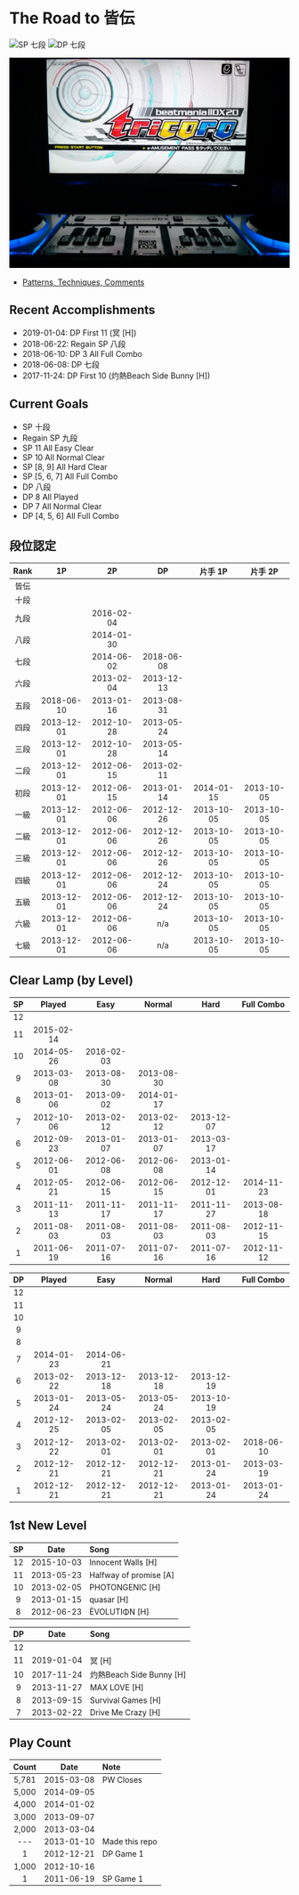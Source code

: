 # The Road to 皆伝

![SP 七段](https://img.shields.io/badge/SP-八段-brightgreen.svg) ![DP 七段](https://img.shields.io/badge/DP-七段-brightgreen.svg)

![IIDX Lincle + Real Edition Double](./tricoro.jpg)

- [Patterns, Techniques, Comments](./comments.md)

## Recent Accomplishments

- 2019-01-04: DP First 11 (冥 [H])
- 2018-06-22: Regain SP 八段
- 2018-06-10: DP 3 All Full Combo
- 2018-06-08: DP 七段
- 2017-11-24: DP First 10 (灼熱Beach Side Bunny [H])

## Current Goals

- SP 十段
- Regain SP 九段
- SP 11 All Easy Clear
- SP 10 All Normal Clear
- SP [8, 9] All Hard Clear
- SP [5, 6, 7] All Full Combo
- DP 八段
- DP 8 All Played
- DP 7 All Normal Clear
- DP [4, 5, 6] All Full Combo

## 段位認定

Rank | 1P | 2P | DP | 片手 1P | 片手 2P
:---:|:--:|:--:|:--:|:-------:|:-------:
皆伝 |
十段 |
九段 || 2016-02-04 |
八段 || 2014-01-30 |
七段 || 2014-06-02 | 2018-06-08 |
六段 || 2013-02-04 | 2013-12-13 |
五段 | 2018-06-10 | 2013-01-16 | 2013-08-31 |
四段 | 2013-12-01 | 2012-10-28 | 2013-05-24 |
三段 | 2013-12-01 | 2012-10-28 | 2013-05-14 |
二段 | 2013-12-01 | 2012-06-15 | 2013-02-11 |
初段 | 2013-12-01 | 2012-06-15 | 2013-01-14 | 2014-01-15 | 2013-10-05
一級 | 2013-12-01 | 2012-06-06 | 2012-12-26 | 2013-10-05 | 2013-10-05
二級 | 2013-12-01 | 2012-06-06 | 2012-12-26 | 2013-10-05 | 2013-10-05
三級 | 2013-12-01 | 2012-06-06 | 2012-12-26 | 2013-10-05 | 2013-10-05
四級 | 2013-12-01 | 2012-06-06 | 2012-12-24 | 2013-10-05 | 2013-10-05
五級 | 2013-12-01 | 2012-06-06 | 2012-12-24 | 2013-10-05 | 2013-10-05
六級 | 2013-12-01 | 2012-06-06 | n/a | 2013-10-05 | 2013-10-05
七級 | 2013-12-01 | 2012-06-06 | n/a | 2013-10-05 | 2013-10-05

## Clear Lamp (by Level)

SP | Played | Easy | Normal | Hard | Full Combo
:-:|:------:|:----:|:------:|:----:|:---------:
12 |
11 | 2015-02-14 |
10 | 2014-05-26 | 2016-02-03 |
9  | 2013-03-08 | 2013-08-30 | 2013-08-30 |
8  | 2013-01-06 | 2013-09-02 | 2014-01-17 |
7  | 2012-10-06 | 2013-02-12 | 2013-02-12 | 2013-12-07 |
6  | 2012-09-23 | 2013-01-07 | 2013-01-07 | 2013-03-17 |
5  | 2012-06-01 | 2012-06-08 | 2012-06-08 | 2013-01-14 |
4  | 2012-05-21 | 2012-06-15 | 2012-06-15 | 2012-12-01 | 2014-11-23
3  | 2011-11-13 | 2011-11-17 | 2011-11-17 | 2011-11-27 | 2013-08-18
2  | 2011-08-03 | 2011-08-03 | 2011-08-03 | 2011-08-03 | 2012-11-15
1  | 2011-06-19 | 2011-07-16 | 2011-07-16 | 2011-07-16 | 2012-11-12

DP | Played | Easy | Normal | Hard | Full Combo
:-:|:------:|:----:|:------:|:----:|:---------:
12 |
11 |
10 |
9  |
8  |
7  | 2014-01-23 | 2014-06-21 |
6  | 2013-02-22 | 2013-12-18 | 2013-12-18 | 2013-12-19 |
5  | 2013-01-24 | 2013-05-24 | 2013-05-24 | 2013-10-19 |
4  | 2012-12-25 | 2013-02-05 | 2013-02-05 | 2013-02-05 |
3  | 2012-12-22 | 2013-02-01 | 2013-02-01 | 2013-02-01 | 2018-06-10
2  | 2012-12-21 | 2012-12-21 | 2012-12-21 | 2013-01-24 | 2013-03-19
1  | 2012-12-21 | 2012-12-21 | 2012-12-21 | 2013-01-24 | 2013-01-24

## 1st New Level

SP | Date | Song
:-:|:----:|:----
12 | 2015-10-03 | Innocent Walls [H]
11 | 2013-05-23 | Halfway of promise [A]
10 | 2013-02-05 | PHOTONGENIC [H]
9  | 2013-01-15 | quasar [H]
8  | 2012-06-23 | ЁVOLUTIΦN [H]

DP | Date | Song
:-:|:----:|:----
12 |
11 | 2019-01-04 | 冥 [H]
10 | 2017-11-24 | 灼熱Beach Side Bunny [H]
9  | 2013-11-27 | MAX LOVE [H]
8  | 2013-09-15 | Survival Games [H]
7  | 2013-02-22 | Drive Me Crazy [H]

## Play Count

Count | Date | Note
:----:|:----:|:----
5,781 | 2015-03-08 | PW Closes
5,000 | 2014-09-05 |
4,000 | 2014-01-02 |
3,000 | 2013-09-07 |
2,000 | 2013-03-04 |
---   | 2013-01-10 | Made this repo
1     | 2012-12-21 | DP Game 1
1,000 | 2012-10-16 |
1     | 2011-06-19 | SP Game 1
